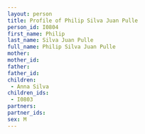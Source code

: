 ```yaml
---
layout: person
title: Profile of Philip Silva Juan Pulle
person_id: I0804
first_name: Philip
last_name: Silva Juan Pulle
full_name: Philip Silva Juan Pulle
mother: 
mother_id: 
father: 
father_id: 
children:
 - Anna Silva
children_ids:
 - I0803
partners:
partner_ids:
sex: M
---
```


